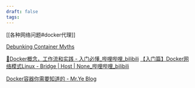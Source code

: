 ```yaml
---
draft: false
tags:
---
```


[[各种网络问题#docker代理]]

[Debunking Container Myths](https://iximiuz.com/en/series/debunking-container-myths/)

[🐳Docker概念，工作流和实践 - 入门必懂\_哔哩哔哩\_bilibili](https://www.bilibili.com/video/BV1MR4y1Q738)
[【入门篇】Docker网络模式Linux - Bridge | Host | None\_哔哩哔哩\_bilibili](https://www.bilibili.com/video/BV1Aj411r71b)



[Docker容器你需要知道的 - Mr.Ye Blog](https://system51.github.io/2020/09/17/docker-need-to-know/)





